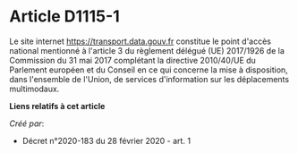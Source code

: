 # Article D1115-1

Le site internet  https://transport.data.gouv.fr constitue le point d'accès national mentionné à l'article 3 du règlement
délégué (UE) 2017/1926 de la Commission du 31 mai 2017 complétant la directive 2010/40/UE du Parlement européen et du Conseil
en ce qui concerne la mise à disposition, dans l'ensemble de l'Union, de services d'information sur les déplacements
multimodaux.

**Liens relatifs à cet article**

_Créé par_:

  - Décret n°2020-183 du 28 février 2020 - art. 1
